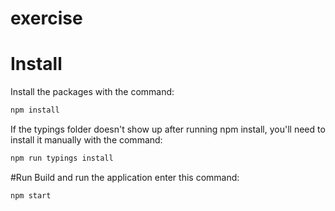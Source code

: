 # exercise

# Install
Install the packages with the command: 

```bash
npm install
```

If the typings folder doesn't show up after running npm install, you'll need to install it manually with the command:

```bash
npm run typings install
```

#Run
Build and run the application enter this command:

```bash
npm start
```

